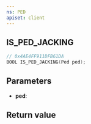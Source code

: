 ```yaml
---
ns: PED
apiset: client
---
```

## IS_PED_JACKING

```c
// 0x4AE4FF911DFB61DA
BOOL IS_PED_JACKING(Ped ped);
```


## Parameters
* **ped**:

## Return value

